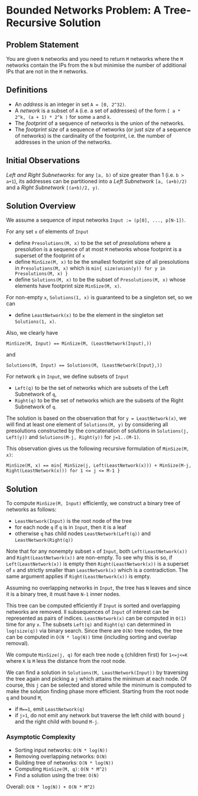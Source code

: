 # Bounded Networks Problem: A Tree-Recursive Solution

## Problem Statement

You are given `N` networks and you need to return `M` networks where the `M` networks contain the IPs from the `N` but minimise the number of additional IPs that are not in the `M` networks.

## Definitions

   * An *address* is an integer in set `A = [0, 2^32)`.
   * A *network* is a subset of `A` (i.e. a set of addresses) of the form `[ a * 2^k, (a + 1) * 2^k )` for some `a` and `k`.
   * The *footprint* of a sequence of networks is the union of the networks.
   * The *footprint size* of a sequence of networks (or just *size* of a sequence of networks) is the cardinality of the footprint, i.e. the number of addresses in the union of the networks.
   
## Initial Observations

*Left and Right Subnetworks*: for any `[a, b)` of size greater than 1 (i.e. `b > a+1`), its addresses can be partitioned into a *Left Subnetwork* `[a, (a+b)/2)` and a *Right Subnetwork* `[(a+b)/2, y)`.

## Solution Overview

We assume a sequence of input networks `Input := (p[0], ..., p[N-1])`.

For any set `x` of elements of `Input`

   * define `Presolutions(M, x)` to be the set of *presolutions* where a presolution is a sequence of at most `M` networks whose footprint is a superset of the footprint of `x`
   * define `MinSize(M, x)` to be the smallest footprint size of all presolutions in `Presolutions(M, x)` which is `min{ size(union(y)) for y in Presolutions(M, x) }`
   * define `Solutions(M, x)` to be the subset of `Presolutions(M, x)` whose elements have footprint size `MinSize(M, x)`.
   
For non-empty `x`, `Solutions(1, x)` is guaranteed to be a singleton set, so we can

   * define `LeastNetwork(x)` to be the element in the singleton set `Solutions(1, x)`.

Also, we clearly have

    MinSize(M, Input) == MinSize(M, (LeastNetwork(Input),))
    
and

    Solutions(M, Input) == Solutions(M, (LeastNetwork(Input},))

For network `q` in `Input`, we define subsets of `Input`
   * `Left(q)` to be the set of networks which are subsets of the Left Subnetwork of `q`,
   * `Right(q)` to be the set of networks which are the subsets of the Right Subnetwork of `q`.

The solution is based on the observation that for `y = LeastNetwork(x)`, we will find at least one element of `Solutions(M, y)` by considering all presolutions constructed by the concatenation of solutions in `Solutions(j, Left(y))` and `Solutions(M-j, Right(y))` for `j=1..(M-1)`.
   
This observation gives us the following recursive formulation of `MinSize(M, x)`:

    MinSize(M, x) == min{ MinSize(j, Left(LeastNetwork(x))) + MinSize(M-j, Right(LeastNetwork(x))) for 1 <= j <= M-1 }

## Solution

To compute `MinSize(M, Input)` efficiently, we construct a binary tree of networks as follows:

   * `LeastNetwork(Input)` is the root node of the tree
   * for each node `q` if `q` is in `Input`, then it is a leaf
   * otherwise `q` has child nodes `LeastNetwork(Left(q))` and `LeastNetwork(Right(q))`
   
Note that for any nonempty subset `x` of `Input`, both `Left(LeastNetwork(x))` and `Right(LeastNetwork(x))` are non-empty.  To see why this is so, if `Left(LeastNetwork(x))` is empty then `Right(LeastNetwork(x))` is a superset of `x` and strictly smaller than `LeastNetwork(x)` which is a contradiction.  The same argument applies if `Right(LeastNetwork(x))` is empty.

Assuming no overlapping networks in `Input`, the tree has `N` leaves and since it is a binary tree, it must have `N-1` inner nodes.

This tree can be computed efficiently if `Input` is sorted and overlapping networks are removed.  ll subsequences of `Input` of interest can be represented as pairs of indices. `LeastNetwork(x)` can be computed in `O(1)` time for any `x`.  The subsets `Left(q)` and `Right(q)` can determined in `log(size(q))` via binary search.  Since there are `O(N)` tree nodes, the tree can be computed in `O(N * log(N))` time (including sorting and overlap removal).

We compute `MinSize(j, q)` for each tree node `q` (children first) for `1<=j<=K` where `K` is `M` less the distance from the root node.

We can find a solution in `Solutions(M, LeastNetwork(Input))` by traversing the tree again and picking a `j` which attains the minimum at each node.  Of course, this `j` can be selected and stored while the minimum is computed to make the solution finding phase more efficient.  Starting from the root node `q` and bound `M`,

   * if `M==1`, emit `LeastNetwork(q)`
   * if `j>1`, do not emit any network but traverse the left child with bound `j` and the right child with bound `M-j`.
   
### Asymptotic Complexity

   * Sorting input networks: `O(N * log(N))`
   * Removing overlapping networks: `O(N)`
   * Building tree of networks: `O(N * log(N))`
   * Computing `MinSize(M, q)`: `O(N * M^2)`
   * Find a solution using the tree: `O(N)`

Overall: `O(N * log(N)) + O(N * M^2)`